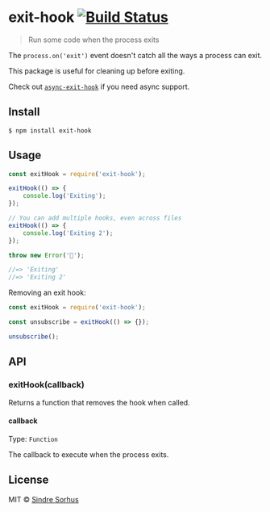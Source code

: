 # exit-hook [![Build Status](https://travis-ci.org/sindresorhus/exit-hook.svg?branch=master)](https://travis-ci.org/sindresorhus/exit-hook)

> Run some code when the process exits

The `process.on('exit')` event doesn't catch all the ways a process can exit.

This package is useful for cleaning up before exiting.

Check out [`async-exit-hook`](https://github.com/tapppi/async-exit-hook) if you need async support.


## Install

```
$ npm install exit-hook
```


## Usage

```js
const exitHook = require('exit-hook');

exitHook(() => {
	console.log('Exiting');
});

// You can add multiple hooks, even across files
exitHook(() => {
	console.log('Exiting 2');
});

throw new Error('🦄');

//=> 'Exiting'
//=> 'Exiting 2'
```

Removing an exit hook:

```js
const exitHook = require('exit-hook');

const unsubscribe = exitHook(() => {});

unsubscribe();
```


## API

### exitHook(callback)

Returns a function that removes the hook when called.

#### callback

Type: `Function`

The callback to execute when the process exits.


## License

MIT © [Sindre Sorhus](https://sindresorhus.com)
